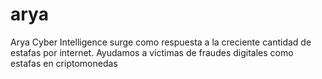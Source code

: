 # arya
Arya Cyber Intelligence surge como respuesta a la creciente cantidad de estafas por internet. Ayudamos a víctimas de fraudes digitales como estafas en criptomonedas 
